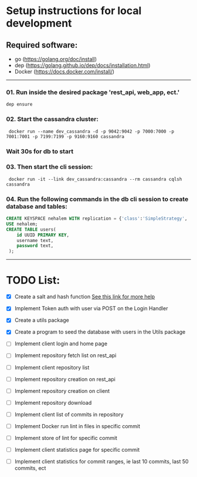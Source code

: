 
# Setup instructions for local development 

## Required software: 
- go (https://golang.org/doc/install)
- dep (https://golang.github.io/dep/docs/installation.html)
- Docker (https://docs.docker.com/install/)

--- 

### 01. Run inside the desired package 'rest_api, web_app, ect.'
`dep ensure`

### 02. Start the cassandra cluster:
` docker run --name dev_cassandra -d -p 9042:9042 -p 7000:7000 -p 7001:7001 -p 7199:7199 -p 9160:9160 cassandra`

### Wait 30s for db to start 

### 03. Then start the cli session:
` docker run -it --link dev_cassandra:cassandra --rm cassandra cqlsh cassandra`

### 04. Run the following commands in the db cli session to create database and tables:
```sql
CREATE KEYSPACE nehalem WITH replication = {'class':'SimpleStrategy', 'replication_factor' : 1};
USE nehalem;
CREATE TABLE users(
    id UUID PRIMARY KEY,
    username text,
    password text,
 ); 
```

---
# TODO List:

- [x] Create a salt and hash function [See this link for more help](https://medium.com/@jcox250/password-hash-salt-using-golang-b041dc94cb72)
- [x] Implement Token auth with user via POST on the Login Handler
- [x] Create a utils package 
- [x] Create a program to seed the database with users in the Utils package
- [ ] Implement client login and home page
- [ ] Implement repository fetch list on rest_api
- [ ] Implement client repository list 
- [ ] Implement repository creation on rest_api
- [ ] Implement repository creation on client
- [ ] Implement repository download
- [ ] Implement client list of commits in repository
- [ ] Implement Docker run lint in files in specific commit
- [ ] Implement store of lint for specific commit
- [ ] Implement client statistics page for specific commit
- [ ] Implement client statistics for commit ranges, ie last 10 commits, last 50 commits, ect    
  


